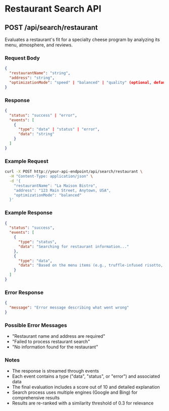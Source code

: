 # Restaurant Search API

## POST /api/search/restaurant

Evaluates a restaurant's fit for a specialty cheese program by analyzing its menu, atmosphere, and reviews.

### Request Body

```json
{
  "restaurantName": "string",
  "address": "string",
  "optimizationMode": "speed" | "balanced" | "quality" (optional, defaults to "balanced")
}
```

### Response

```json
{
  "status": "success" | "error",
  "events": [
    {
      "type": "data" | "status" | "error",
      "data": "string"
    }
  ]
}
```

### Example Request

```bash
curl -X POST http://your-api-endpoint/api/search/restaurant \
  -H "Content-Type: application/json" \
  -d '{
    "restaurantName": "La Maison Bistro",
    "address": "123 Main Street, Anytown, USA",
    "optimizationMode": "balanced"
  }'
```

### Example Response

```json
{
  "status": "success",
  "events": [
    {
      "type": "status",
      "data": "Searching for restaurant information..."
    },
    {
      "type": "data",
      "data": "Based on the menu items (e.g., truffle-infused risotto, aged cheese boards) and the tone of the website (upscale, farm-to-table focus), this restaurant has a high likelihood (8 out of 10) of needing specialty cheeses."
    }
  ]
}
```

### Error Response

```json
{
  "message": "Error message describing what went wrong"
}
```

### Possible Error Messages
- "Restaurant name and address are required"
- "Failed to process restaurant search"
- "No information found for the restaurant"

### Notes
- The response is streamed through events
- Each event contains a type ("data", "status", or "error") and associated data
- The final evaluation includes a score out of 10 and detailed explanation
- Search process uses multiple engines (Google and Bing) for comprehensive results
- Results are re-ranked with a similarity threshold of 0.3 for relevance